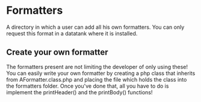 # Formatters

A directory in which a user can add all his own formatters. You can only request this format in a datatank where it is installed.

## Create your own formatter

The formatters present are not limiting the developer of only using these! You can easily write your own formatter by creating a php class that inherits from AFormatter.class.php and placing the file which holds the class into the formatters folder.
Once you've done that, all you have to do is implement the printHeader() and the printBody() functions!
